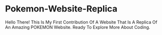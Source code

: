 # Pokemon-Website-Replica


Hello There! This Is My First Contribution Of A Website That Is A Replica Of An Amazing POKEMON Website.
Ready To Explore More About Coding.


